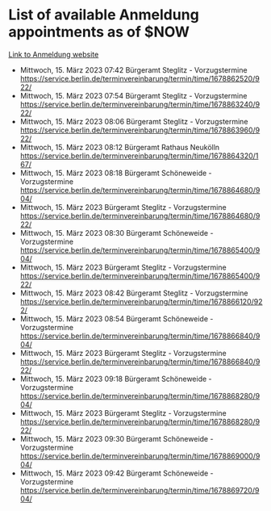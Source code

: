 # List of available Anmeldung appointments as of $NOW
[Link to Anmeldung website](https://service.berlin.de/terminvereinbarung/termin/tag.php?termin=1&anliegen[]=120686&dienstleisterlist=122210,122217,327316,122219,327312,122227,327314,122231,327346,122243,327348,122254,122252,329742,122260,329745,122262,329748,122271,327278,122273,327274,122277,327276,330436,122280,327294,122282,327290,122284,327292,122291,327270,122285,327266,122286,327264,122296,327268,150230,329760,122297,327286,122294,327284,122312,329763,122314,329775,122304,327330,122311,327334,122309,327332,317869,122281,327352,122279,329772,122283,122276,327324,122274,327326,122267,329766,122246,327318,122251,327320,122257,327322,122208,327298,122226,327300&herkunft=http%3A%2F%2Fservice.berlin.de%2Fdienstleistung%2F120686%2F)
- Mittwoch, 15. März 2023 07:42 Bürgeramt Steglitz - Vorzugstermine https://service.berlin.de/terminvereinbarung/termin/time/1678862520/922/
- Mittwoch, 15. März 2023 07:54 Bürgeramt Steglitz - Vorzugstermine https://service.berlin.de/terminvereinbarung/termin/time/1678863240/922/
- Mittwoch, 15. März 2023 08:06 Bürgeramt Steglitz - Vorzugstermine https://service.berlin.de/terminvereinbarung/termin/time/1678863960/922/
- Mittwoch, 15. März 2023 08:12 Bürgeramt Rathaus Neukölln https://service.berlin.de/terminvereinbarung/termin/time/1678864320/167/
- Mittwoch, 15. März 2023 08:18 Bürgeramt Schöneweide - Vorzugstermine https://service.berlin.de/terminvereinbarung/termin/time/1678864680/904/
- Mittwoch, 15. März 2023  Bürgeramt Steglitz - Vorzugstermine https://service.berlin.de/terminvereinbarung/termin/time/1678864680/922/
- Mittwoch, 15. März 2023 08:30 Bürgeramt Schöneweide - Vorzugstermine https://service.berlin.de/terminvereinbarung/termin/time/1678865400/904/
- Mittwoch, 15. März 2023  Bürgeramt Steglitz - Vorzugstermine https://service.berlin.de/terminvereinbarung/termin/time/1678865400/922/
- Mittwoch, 15. März 2023 08:42 Bürgeramt Steglitz - Vorzugstermine https://service.berlin.de/terminvereinbarung/termin/time/1678866120/922/
- Mittwoch, 15. März 2023 08:54 Bürgeramt Schöneweide - Vorzugstermine https://service.berlin.de/terminvereinbarung/termin/time/1678866840/904/
- Mittwoch, 15. März 2023  Bürgeramt Steglitz - Vorzugstermine https://service.berlin.de/terminvereinbarung/termin/time/1678866840/922/
- Mittwoch, 15. März 2023 09:18 Bürgeramt Schöneweide - Vorzugstermine https://service.berlin.de/terminvereinbarung/termin/time/1678868280/904/
- Mittwoch, 15. März 2023  Bürgeramt Steglitz - Vorzugstermine https://service.berlin.de/terminvereinbarung/termin/time/1678868280/922/
- Mittwoch, 15. März 2023 09:30 Bürgeramt Schöneweide - Vorzugstermine https://service.berlin.de/terminvereinbarung/termin/time/1678869000/904/
- Mittwoch, 15. März 2023 09:42 Bürgeramt Schöneweide - Vorzugstermine https://service.berlin.de/terminvereinbarung/termin/time/1678869720/904/

